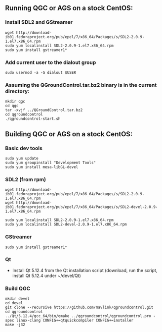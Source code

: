 ## Running QGC or AGS on a stock CentOS:

### Install SDL2 and GStreamer
```
wget http://download-ib01.fedoraproject.org/pub/epel/7/x86_64/Packages/s/SDL2-2.0.9-1.el7.x86_64.rpm
sudo yum localinstall SDL2-2.0.9-1.el7.x86_64.rpm
sudo yum install gstreamer1*
```

### Add current user to the dialout group
```
sudo usermod -a -G dialout $USER
```

### Assuming the QGroundControl.tar.bz2 binary is in the current directory:
```
mkdir qgc
cd qgc
tar -xvjf ../QGroundControl.tar.bz2
cd qgroundcontrol
./qgroundcontrol-start.sh
```

## Building QGC or AGS on a stock CentOS:

### Basic dev tools
```
sudo yum update
sudo yum groupinstall "Development Tools"
sudo yum install mesa-libGL-devel
```
### SDL2 (from rpm)
```
wget http://download-ib01.fedoraproject.org/pub/epel/7/x86_64/Packages/s/SDL2-2.0.9-1.el7.x86_64.rpm
wget http://download-ib01.fedoraproject.org/pub/epel/7/x86_64/Packages/s/SDL2-devel-2.0.9-1.el7.x86_64.rpm

sudo yum localinstall SDL2-2.0.9-1.el7.x86_64.rpm
sudo yum localinstall SDL2-devel-2.0.9-1.el7.x86_64.rpm
```

### GStreamer
```
sudo yum install gstreamer1*
```
### Qt
* Install Qt 5.12.4 from the Qt installation script (download, run the script, install Qt 5.12.4 under ~/devel/Qt)

### Build QGC
```
mkdir devel
cd devel
git clone --recursive https://github.com/mavlink/qgroundcontrol.git
cd qgroundcontrol
../Qt/5.12.4/gcc_64/bin/qmake ../qgroundcontrol/qgroundcontrol.pro -spec linux-clang CONFIG+=qtquickcompiler CONFIG+=installer
make -j32
```


